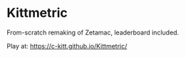 # Kittmetric

From-scratch remaking of Zetamac, leaderboard included.

Play at: https://c-kitt.github.io/Kittmetric/